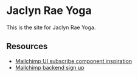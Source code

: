 # Jaclyn Rae Yoga

This is the site for Jaclyn Rae Yoga.

## Resources 

* [Mailchimp UI subscribe component inspiration](https://github.dev/imranhsayed/nextjs-headless-wordpress)
* [Mailchimp backend sign up](https://www.grouparoo.com/blog/integrating-mailchimp-with-your-nodejs-app)